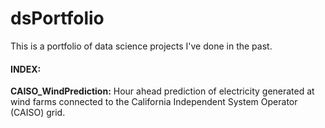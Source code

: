 # dsPortfolio

This is a portfolio of data science projects I've done in the past.

#### INDEX:
**CAISO_WindPrediction:** Hour ahead prediction of electricity generated at wind farms connected to the California Independent System Operator (CAISO) grid.